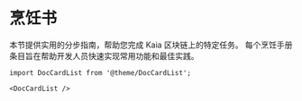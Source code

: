 # 烹饪书

本节提供实用的分步指南，帮助您完成 Kaia 区块链上的特定任务。 每个烹饪手册条目旨在帮助开发人员快速实现常用功能和最佳实践。

```mdx-code-block
import DocCardList from '@theme/DocCardList';

<DocCardList />
```